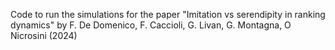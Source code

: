 Code to run the simulations for the paper "Imitation vs serendipity in ranking dynamics" by F. De Domenico, F. Caccioli, G. Livan, G. Montagna, O Nicrosini (2024)

